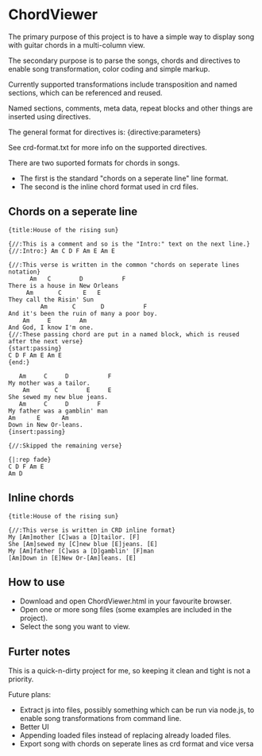 ChordViewer
===========

The primary purpose of this project is to have a simple way to display song with guitar chords in a multi-column view.

The secondary purpose is to parse the songs, chords and directives to enable song transformation, color coding and simple markup.

Currently supported transformations include transposition and named sections, which can be referenced and reused.

Named sections, comments, meta data, repeat blocks and other things are inserted using directives.

The general format for directives is:
{directive:parameters}

See crd-format.txt for more info on the supported directives.

There are two suported formats for chords in songs. 
- The first is the standard "chords on a seperate line" line format.
- The second is the inline chord format used in crd files.

Chords on a seperate line
-------------------------

    {title:House of the rising sun}
     
    {//:This is a comment and so is the "Intro:" text on the next line.}
    {//:Intro:} Am C D F Am E Am E
    
    {//:This verse is written in the common "chords on seperate lines notation}
          Am   C        D           F
    There is a house in New Orleans
         Am       C      E   E
    They call the Risin' Sun
             Am       C       D           F
    And it's been the ruin of many a poor boy.
        Am     E        Am
    And God, I know I'm one.
    {//:These passing chord are put in a named block, which is reused after the next verse}
    {start:passing}
    C D F Am E Am E
    {end:}
    
       Am     C     D           F
    My mother was a tailor.
        Am       C        E     E
    She sewed my new blue jeans.
       Am     C     D        F
    My father was a gamblin' man
    Am      E      Am
    Down in New Or-leans.
    {insert:passing}
    
    {//:Skipped the remaining verse}
    
    {|:rep fade}
    C D F Am E 
    Am D


Inline chords
-------------

    {title:House of the rising sun}
     
    {//:This verse is written in CRD inline format}
    My [Am]mother [C]was a [D]tailor. [F]
    She [Am]sewed my [C]new blue [E]jeans. [E]
    My [Am]father [C]was a [D]gamblin' [F]man
    [Am]Down in [E]New Or-[Am]leans. [E]


How to use
----------

- Download and open ChordViewer.html in your favourite browser. 
- Open one or more song files (some examples are included in the project). 
- Select the song you want to view.

Furter notes
------------

This is a quick-n-dirty project for me, so keeping it clean and tight is not a priority.

Future plans:
- Extract js into files, possibly something which can be run via node.js, to enable song transformations from command line.
- Better UI
- Appending loaded files instead of replacing already loaded files.
- Export song with chords on seperate lines as crd format and vice versa




